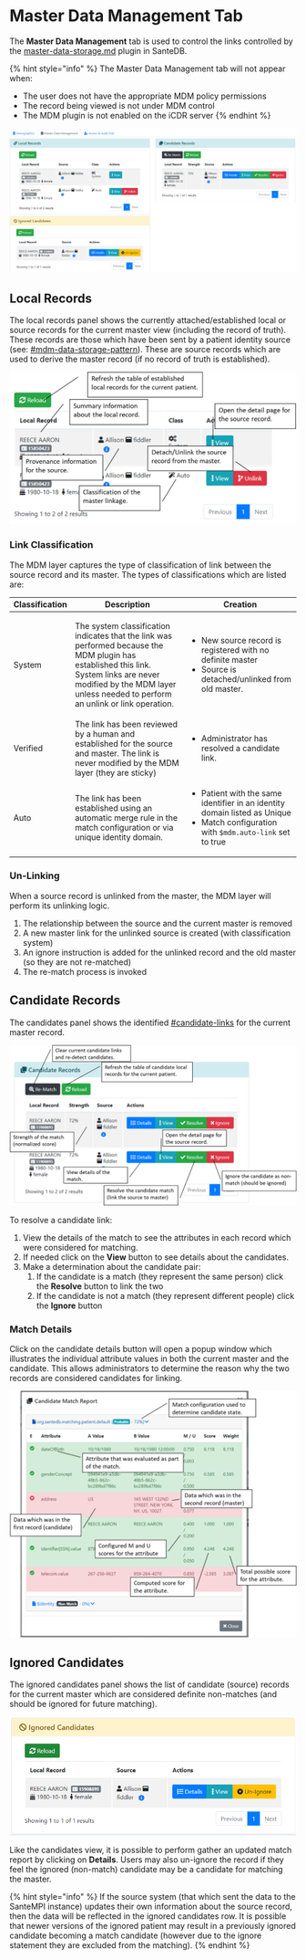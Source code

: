 # Master Data Management Tab

The **Master Data Management** tab is used to control the links controlled by the [master-data-storage.md](../../../santedb/data-storage-patterns/master-data-storage.md "mention") plugin in SanteDB.&#x20;

{% hint style="info" %}
The Master Data Management tab will not appear when:

* The user does not have the appropriate MDM policy permissions
* The record being viewed is not under MDM control
* The MDM plugin is not enabled on the iCDR server
{% endhint %}

![](<../../../.gitbook/assets/image (425).png>)

## Local Records

The local records panel shows the currently attached/established local or source records for the current master view (including the record of truth). These records are those which have been sent by a patient identity source (see: [#mdm-data-storage-pattern](../../../santedb/data-storage-patterns/master-data-storage.md#mdm-data-storage-pattern "mention")). These are source records which are used to derive the master record (if no record of truth is established).

![](<../../../.gitbook/assets/image (449).png>)

### Link Classification

The MDM layer captures the type of classification of link between the source record and its master. The types of classifications which are listed are:

| Classification | Description                                                                                                                                                                                                                         | Creation                                                                                                                                                           |
| -------------- | ----------------------------------------------------------------------------------------------------------------------------------------------------------------------------------------------------------------------------------- | ------------------------------------------------------------------------------------------------------------------------------------------------------------------ |
| System         | <p>The system classification indicates that the link was performed because the MDM plugin has established this link. <br>System links are never modified by the MDM layer unless needed to perform an unlink or link operation.</p> | <ul><li>New source record is registered with no definite master</li><li>Source is detached/unlinked from old master.</li></ul>                                     |
| Verified       | The link has been reviewed by a human and established for the source and master. The link is never modified by the MDM layer (they are sticky)                                                                                      | <ul><li>Administrator has resolved a candidate link.</li></ul>                                                                                                     |
| Auto           | The link has been established using an automatic merge rule in the match configuration or via unique identity domain.                                                                                                               | <ul><li>Patient with the same identifier in an identity domain listed as Unique</li><li>Match configuration with <code>$mdm.auto-link</code> set to true</li></ul> |

### Un-Linking

When a source record is unlinked from the master, the MDM layer will perform its unlinking logic.&#x20;

1. The relationship between the source and the current master is removed
2. A new master link for the unlinked source is created (with classification system)
3. An ignore instruction is added for the unlinked record and the old master (so they are not re-matched)
4. The re-match process is invoked

## Candidate Records

The candidates panel shows the identified [#candidate-links](../../../santedb/data-storage-patterns/master-data-storage.md#candidate-links "mention") for the current master record.&#x20;

![](<../../../.gitbook/assets/image (455).png>)

To resolve a candidate link:

1. View the details of the match to see the attributes in each record which were considered for matching.
2. If needed click on the **View** button to see details about the candidates.
3. Make a determination about the candidate pair:
   1. If the candidate is a match (they represent the same person) click the **Resolve** button to link the two&#x20;
   2. If the candidate is not a match (they represent different people) click the **Ignore** button&#x20;

### Match Details

Click on the candidate details button will open a popup window which illustrates the individual attribute values in both the current master and the candidate. This allows administrators to determine the reason why the two records are considered candidates for linking.

![](<../../../.gitbook/assets/image (450).png>)

## Ignored Candidates

The ignored candidates panel shows the list of candidate (source) records for the current master which are considered definite non-matches (and should be ignored for future matching).

![](<../../../.gitbook/assets/image (435) (1).png>)

Like the candidates view, it is possible to perform gather an updated match report by clicking on **Details**. Users may also un-ignore the record if they feel the ignored (non-match) candidate may be a candidate for matching the master.

{% hint style="info" %}
If the source system (that which sent the data to the SanteMPI instance) updates their own information about the source record, then the data will be reflected in the ignored candidates row. It is possible that newer versions of the ignored patient may result in a previously ignored candidate becoming a match candidate (however due to the ignore statement they are excluded from the matching).
{% endhint %}
